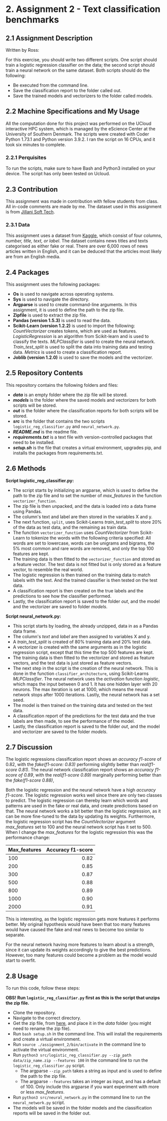 # 2. Assignment 2 - Text classification benchmarks
## 2.1 Assignment Description
Written by Ross:

For this exercise, you should write two different scripts. One script should train a logistic regression classifier on the data; the second script should train a neural network on the same dataset. Both scripts should do the following:
- Be executed from the command line.
- Save the classification report to the folder called out.
- Save the trained models and vectorizers to the folder called models.
## 2.2 Machine Specifications and My Usage
All the computation done for this project was performed on the UCloud interactive HPC system, which is managed by the eScience Center at the University of Southern Denmark. The scripts were created with Coder Python 1.73.1 and Python version 3.9.2. I ran the script on 16 CPUs, and it took six minutes to complete. 
### 2.2.1 Perquisites
To run the scripts, make sure to have Bash and Python3 installed on your device. The script has only been tested on Ucloud.
## 2.3 Contribution
This assignment was made in contribution with fellow students from class. All in-code comments are made by me. The dataset used in this assignment is from [Jillani Soft Tech](https://www.kaggle.com/datasets/jillanisofttech/fake-or-real-news).
### 2.3.1 Data 
This assignment uses a dataset from [Kaggle](https://www.kaggle.com/datasets/jillanisofttech/fake-or-real-news), which consist of four columns, _number, title, text, or label_. The dataset contains news titles and texts categorised as either fake or real. There are over 6,000 rows of news articles written in English, and it can be deduced that the articles most likely are from an English media. 
## 2.4 Packages
This assignment uses the following packages:
- **Os** is used to navigate across operating systems.
- **Sys** is used to navigate the directory.
- **Argparse** is used to create command-line arguments. In this assignment, it is used to define the path to the zip file.
- **Zipfile** is used to extract the zip file.
- **Pandas (version 1.5.3)** is used to read the data.
- **Scikit-Learn (version 1.2.2)** is used to import the following: _CountVectorizer_ creates tokens, which are used as features. _LogisticRegression_ is an algorithm from Scikit-learn and is used to classify the texts. _MLPClassifier_ is used to create the neural network. _Train_test_split_ is used to split the data into training data and testing data. _Metrics_ is used to create a classification report.
- **Joblib (version 1.2.0)** is used to save the models and the vectorizer.
## 2.5 Repository Contents
This repository contains the following folders and files:
- ***data*** is an empty folder where the zip file will be stored.
- ***models*** is the folder where the saved models and vectorizers for both scripts will be stored.
- ***out*** is the folder where the classification reports for both scripts will be stored.
- ***src*** is the folder that contains the two scripts ``logistic_reg_classifier.py`` and ``neural_network.py``.
- ***README.md*** is the readme file.
- ***requirements.txt*** is a text file with version-controlled packages that need to be installed.
- ***setup.sh*** is the file that creates a virtual environment, upgrades pip, and installs the packages from requirements.txt.
## 2.6 Methods
**Script logistic_reg_classifier.py:**
- The script starts by initializing an argparse, which is used to define the path to the zip file and to set the number of _max_features_ in the function ``vectorizer_function``.
- The zip file is then unpacked, and the data is loaded into a data frame using Pandas.
- The column's text and label are then stored in the variables X and y. 
- The next function, ``split``, uses Scikit-Learns _train_test_split_ to store 20% of the data as test data, and the remaining as train data.
- The function ``vectorizer_function`` uses _CountVectorizer_ from Scikit-Learn to tokenize the words with the following criteria specified: All words are set to lowercase, words can be unigrams and bigrams, the 5% most common and rare words are removed, and only the top 100 features are kept. 
- The training data is then fitted to the ``vectorizer_function`` and stored as a feature vector. The test data is not fitted but is only stored as a feature vector, to resemble the real world.
- The logistic regression is then trained on the training data to match labels with the text. And the trained classifier is then tested on the test data. 
- A classification report is then created on the true labels and the predictions to see how the classifier performed. 
- Lastly, the classification report is saved to the folder _out_, and the model and the vectorizer are saved to folder _models_.

**Script neural_network.py:**
- This script starts by loading, the already unzipped, data in as a Pandas data frame.
- The column's _text_ and _label_ are then assigned to variables X and y.
- A _train_test_split_ is created of 80% training data and 20% test data. 
- A vectorizer is created with the same arguments as in the logistic regression script, except that this time the top 500 features are kept. 
- The training data is then fitted to the vectorizer and stored as feature vectors, and the test data is just stored as feature vectors. 
- The next step in the script is the creation of the neural network. This is done in the function ``classifier_architecture``, using Scikit-Learns _MLPClassifier_. The neural network uses the _activation_ function _logistic_, which maps the input between 0 and 1. It has one hidden layer with 20 neurons. The max iteration is set at 1000, which means the neural network stops after 1000 iterations. Lastly, the neural network has a set seed.
- The model is then trained on the training data and tested on the test data. 
- A classification report of the predictions for the test data and the true labels are then made, to see the performance of the model.
- Lastly, the classification report is saved to the folder _out_, and the model and vectorizer are saved to the folder _models_.
## 2.7 Discussion 
The logistic regressions classification report shows an _accuracy f1-score_ of 0.82, with the _fake(f1-score: 0.83)_ performing slightly better than _real(f1-score 0.81)_. The neural network classification report shows an _accuracy f1-score of 0.89_, with the _real(f1-score 0.89)_ marginally performing better than the _fake(f1-score 0.88)_, 

Both the logistic regression and the neural network have a high _accuracy f1-score_. The logistic regression works well since there are only two classes to predict. The logistic regression can thereby learn which words and patterns are used in the fake or real data, and create predictions based on that. The neural network works a bit better than the logistic regression, as it can be more fine-tuned to the data by updating its weights. Furthermore, the logistic regression script has the _CountVectorizer_ argument _max_features_ set to 100 and the neural network script has it set to 500. When I change the _max_features_ for the logistic regression this was the performance change:

| **Max_features** | **Accuracy f1-score** |
|--------------|------------------:|
| 100          |              0.82 |
| 200          |              0.85 |
| 300          |              0.87 |
| 500          |              0.88 |
| 800          |              0.89 |
| 1000         |              0.90 |
| 2000         |              0.91 |

This is interesting, as the logistic regression gets more features it performs better. My original hypothesis would have been that too many features would have caused the fake and real news to become too similar to separate. 

For the neural network having more features to learn about is a strength, since it can update its weights accordingly to give the best predictions. However, too many features could become a problem as the model would start to overfit. 
## 2.8 Usage
To run this code, follow these steps:

**OBS! Run ``logistic_reg_classifier.py`` first as this is the script that unzips the zip file.**
- Clone the repository.
- Navigate to the correct directory.
- Get the zip file, from [here](https://www.kaggle.com/datasets/jillanisofttech/fake-or-real-news), and place it in the _data_ folder (you might need to rename the zip file).
- Run ``bash setup.sh`` in the command line. This will install the requirements and create a virtual environment.
- Run ``source ./assignment_2/bin/activate`` in the command line to activate the virtual environment.
- Run ``python3 src/logistic_reg_classifier.py --zip_path data/zip_name.zip --features 100`` in the command line to run the ``logistic_reg_classifier.py`` script.
    - The argparse ``--zip_path`` takes a string as input and is used to define the path to the zip file.
    - The argparse ``--features`` takes an integer as input, and has a default of 100. Only include this argparse if you want experiment with more or less _max_features_.
- Run ``python3 src/neural_network.py`` in the command line to run the ``neural_network.py`` script.
- The models will be saved in the folder models and the classification reports will be saved in the folder out.

